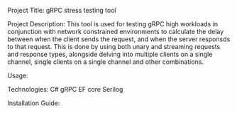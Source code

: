 Project Title: 
gRPC stress testing tool 

Project Description: 
This tool is used for testing gRPC high workloads in conjunction with network constrained environments to calculate the delay between when the client sends the request, and when the server responsds to that request. This is done by using both unary and streaming requests and response types, alongside delving into multiple clients on a single channel, single clients on a single channel and other combinations. 

Usage: 

Technologies: 
C#
gRPC
EF core
Serilog

Installation Guide:


